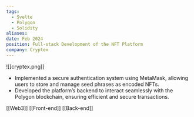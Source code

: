 ```yaml
---
tags:
  - Svelte
  - Polygon
  - Solidity
aliases: 
date: Feb 2024
position: Full-stack Development of the NFT Platform
company: Cryptex
---
```

![[cryptex.png]]
* Implemented a secure authentication system using MetaMask, allowing users to store and manage seed phrases as encoded NFTs.
* Developed the platform’s backend to interact seamlessly with the Polygon blockchain, ensuring efficient and secure transactions.

[[Web3]]
[[Front-end]]
[[Back-end]]




